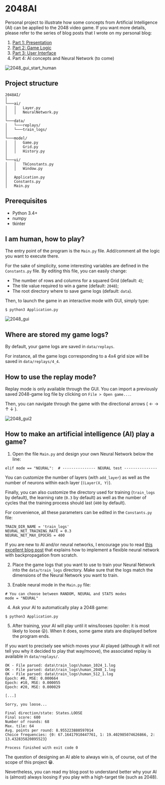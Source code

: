 # 2048AI

Personal project to illustrate how some concepts from Artificial Intelligence (AI) can be applied to the 2048 video game.
If you want more details, please refer to the series of blog posts that I wrote on my personal blog:
1. [Part 1: Presentation](https://antoineauger.fr/blog/2020/03/07/programming-an-ai-based-2048-game-part-1-presentation/)
2. [Part 2: Game Logic](https://antoineauger.fr/blog/2020/10/04/programming-an-ai-based-2048-game-part-2-game-logic/)
3. [Part 3: User Interface](https://antoineauger.fr/blog/2021/02/13/programming-an-ai-based-2048-game-part-3-user-interface/)
4. Part 4: AI concepts and Neural Network (to come)

![2048_gui_start_human](/assets/start_human_fast.gif?raw=true "Example of the start of a 2048 game played by human")

## Project structure

```
2048AI/
│
└───ai/
│   │   Layer.py
│   │   NeuralNetwork.py
│
└───data/
│   └───replays/
│   └───train_logs/
│
└───model/
│   │   Game.py
│   │   Grid.py
│   │   History.py
│
└───ui/
│   │   TkConstants.py
│   │   Window.py
│
│   Application.py
│   Constants.py
│   Main.py
```

## Prerequisites

* Python 3.4+
* numpy
* tkinter

## I am human, how to play?

The  entry point of the program is the `Main.py` file.
Add/comment all the logic you want to execute there. 

For the sake of simplicity, some interesting variables are defined in the `Constants.py` file.
By editing this file, you can easily change:
* The number of rows and columns for a squared Grid (default: `4`);
* The tile value required to win a game (default: `2048`);
* The root directory where to save game logs (default: `data`).

Then, to launch the game in an interactive mode with GUI, simply type:
```
$ python3 Application.py
```

![2048_gui](/assets/gui_play_mode.png?raw=true "2048 GUI play mode")

## Where are stored my game logs?

By default, your game logs are saved in `data/replays`.

For instance, all the game logs corresponding to a 4x4 grid size will be saved in `data/replays/4_4`.

## How to use the replay mode?

Replay mode is only available through the GUI.
You can import a previously saved 2048-game log file by clicking on `File > Open game...`.

Then, you can navigate through the game with the directional arrows ( &larr; &rarr; &uarr; &darr; ).

![2048_gui2](/assets/gui_replay_mode.png?raw=true "2048 GUI replay mode")

## How to make an artificial intelligence (AI) play a game?

1. Open the file `Main.py` and design your own Neural Network below the line:
```
elif mode == "NEURAL":  # --------------- NEURAL test ---------------
```
You can customize the number of layers (with `add_layer`) as well as the number of neurons 
within each layer (`(Layer(X, Y)`).

Finally, you can also customize the directory used for training (`train_logs` by default), the learning rate (`0.3` by default) as well as the number of 
cycles that the training process should last (`400` by default). 

For convenience, all these parameters can be edited in the `Constants.py` file:
```
TRAIN_DIR_NAME = 'train_logs'
NEURAL_NET_TRAINING_RATE = 0.3
NEURAL_NET_MAX_EPOCHS = 400
```
If you are new to AI and/or neural networks, I encourage you to read [this excellent blog post](https://blog.zhaytam.com/2018/08/15/implement-neural-network-backpropagation/) that explains how to 
implement a flexible neural network with backpropagation from scratch.

2. Place the game logs that you want to use to train your Neural Network into the `data/train_logs` directory. 
   Make sure that the logs match the dimensions of the Neural Network you want to train.


3. Enable neural mode in the `Main.py` file:
```
# You can choose between RANDOM, NEURAL and STATS modes
mode = "NEURAL"
```

4. Ask your AI to automatically play a 2048 game:
```
$ python3 Application.py
```

5. After training, your AI will play until it wins/looses (spoiler: it is most likely to 
   loose :stuck_out_tongue_winking_eye:).
   When it does, some game stats are displayed before the program ends. 
   
If you want to precisely see which moves your AI played (although it will not tell you why it decided 
to play that way/moove), the associated replay is available in `data/replays/`.

```
OK - File parsed: data\train_logs\human_1024_1.log
OK - File parsed: data\train_logs\human_2048_1.log
OK - File parsed: data\train_logs\human_512_1.log
Epoch: #0, MSE: 0.000664
Epoch: #10, MSE: 0.000055
Epoch: #20, MSE: 0.000029

[...]

Sorry, you loose...

Final direction/state: States.LOOSE
Final score: 600
Number of rounds: 68
Max. tile: 64
Avg. points per round: 8.955223880597014
Choice frequencies: {0: 67.16417910447761, 1: 19.402985074626866, 2: 13.432835820895523}

Process finished with exit code 0
```

The question of designing an AI able to always win is, of course, out of the 
scope of this project :grin:. 

Nevertheless, you can read my blog post to understand better why your
AI is (almost) always loosing if you play with a high-target tile (such as 2048).